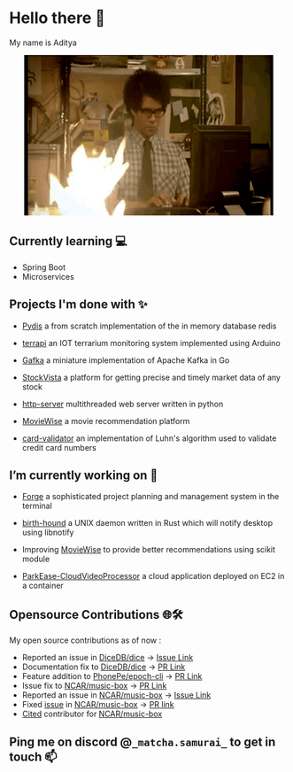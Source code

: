 # Hello there 👋


My name is Aditya

<p align=center>
<img height=290 width=450 src="the-it-crowd-moss-the-it-crowd.gif" />
</p>

## Currently learning 💻

* Spring Boot
* Microservices

## Projects I'm done with ✨

 - [Pydis](https://github.com/adityakiran1423/Redis) a from scratch implementation of the in memory database redis

 - [terrapi](https://github.com/adityakiran1423/terrapi) an IOT terrarium monitoring system implemented using Arduino

 - [Gafka](https://github.com/adityakiran1423/Gafka) a miniature implementation of Apache Kafka in Go

 - [StockVista](https://github.com/adityakiran1423/StockVista) a platform for getting precise and timely market data of any stock

 - [http-server](https://github.com/adityakiran1423/http-server) multithreaded web server written in python

 - [MovieWise](https://github.com/adityakiran1423/MovieWise) a movie recommendation platform

 - [card-validator](https://github.com/adityakiran1423/Credit-card-validator) an implementation of Luhn's algorithm used to validate credit card numbers



## I’m currently working on 🔭

 - [Forge](https://github.com/adityakiran1423/forge) a sophisticated project planning and management system in the terminal

 - [birth-hound](https://github.com/adityakiran1423/birth-hound) a UNIX daemon written in Rust which will notify desktop using libnotify

 - Improving [MovieWise](https://github.com/adityakiran1423/MovieWise) to provide better recommendations using scikit module

 - [ParkEase-CloudVideoProcessor](https://github.com/Park-Ease/ParkEase-CloudVideoProcessing) a cloud application deployed on EC2 in a container 

## Opensource Contributions 🌐🛠️

My open source contributions as of now :

* Reported an issue in [DiceDB/dice](https://github.com/DiceDB/dice) -> [Issue Link](https://github.com/DiceDB/dice/issues/720)
* Documentation fix to [DiceDB/dice](https://github.com/DiceDB/dice) -> [PR Link](https://github.com/DiceDB/dice/pull/721)
* Feature addition to [PhonePe/epoch-cli](https://github.com/PhonePe/epoch-cli/) -> [PR Link](https://github.com/PhonePe/epoch-cli/pull/5)
* Issue fix to [NCAR/music-box](https://github.com/NCAR/music-box) -> [PR Link](https://github.com/NCAR/music-box/pull/280#event-15408368882)
* Reported an issue in [NCAR/music-box](https://github.com/NCAR/music-box) -> [Issue Link](https://github.com/NCAR/music-box/issues/284)
* Fixed [issue](https://github.com/NCAR/music-box/issues/284) in [NCAR/music-box](https://github.com/NCAR/music-box) -> [PR link](https://github.com/NCAR/music-box/pull/285)
* [Cited](https://github.com/NCAR/music-box/blob/main/CITATION.cff) contributor for [NCAR/music-box](https://github.com/NCAR/music-box)

## Ping me on discord @`_matcha.samurai_` to get in touch 📫
